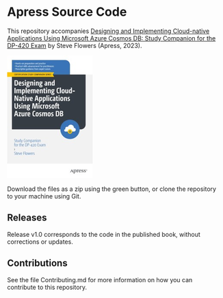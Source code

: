 # Apress Source Code

This repository accompanies [Designing and Implementing Cloud-native Applications Using Microsoft Azure Cosmos DB: Study Companion for the DP-420 Exam](https://www.link.springer.com/book/10.1007/978-1-4842-9546-5) by Steve Flowers (Apress, 2023).

[comment]: #cover
![Cover image](9781484295465.jpg)

Download the files as a zip using the green button, or clone the repository to your machine using Git.

## Releases

Release v1.0 corresponds to the code in the published book, without corrections or updates.

## Contributions

See the file Contributing.md for more information on how you can contribute to this repository.
